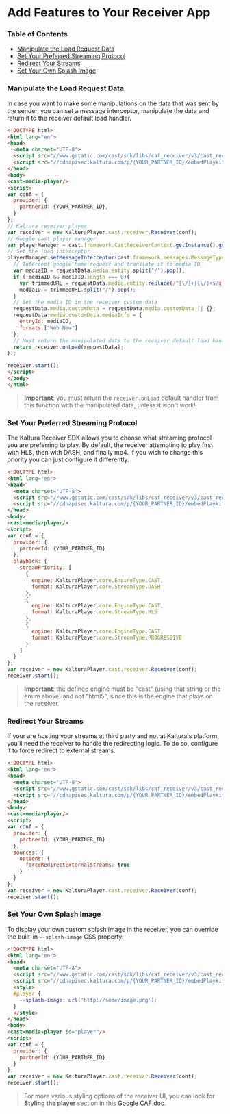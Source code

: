 # Add Features to Your Receiver App

### Table of Contents

- [Manipulate the Load Request Data](#manipulate-the-load-request-data)
- [Set Your Preferred Streaming Protocol](#set-your-preferred-streaming-protocol)
- [Redirect Your Streams](#redirect-your-streams)
- [Set Your Own Splash Image](#set-your-own-splash-image)

### Manipulate the Load Request Data

In case you want to make some manipulations on the data that was sent by the sender, you can set a message interceptor, manipulate the data and return it to the receiver default load handler.

```html
<!DOCTYPE html>
<html lang="en">
<head>
  <meta charset="UTF-8">
  <script src="//www.gstatic.com/cast/sdk/libs/caf_receiver/v3/cast_receiver_framework.js"></script>
  <script src="//cdnapisec.kaltura.com/p/{YOUR_PARTNER_ID}/embedPlaykitJs/uiconf_id/{UI_CONF_ID}"></script>
</head>
<body>
<cast-media-player/>
<script>
var conf = {
  provider: {
    partnerId: {YOUR_PARTNER_ID},
  }
};
// Kaltura receiver player
var receiver = new KalturaPlayer.cast.receiver.Receiver(conf);
// Google cast player manager
var playerManager = cast.framework.CastReceiverContext.getInstance().getPlayerManager();
// Set the load interceptor
playerManager.setMessageInterceptor(cast.framework.messages.MessageType.LOAD, requestData => {
  // Intercept google home request and translate it to media ID
  var mediaID = requestData.media.entity.split("/").pop();
  if (!mediaID && mediaID.length === 0){
    var trimmedURL = requestData.media.entity.replace(/^[\/]+|[\/]+$/g, "");
    mediaID = trimmedURL.split("/").pop();
  }
  // Set the media ID in the receiver custom data
  requestData.media.customData = requestData.media.customData || {};
  requestData.media.customData.mediaInfo = {
    entryId: mediaID,
    formats:["Web New"]
  };
  // Must return the manipulated data to the receiver default load handler!
  return receiver.onLoad(requestData);
});

receiver.start();
</script>
</body>
</html>
```

> **Important**: you must return the `receiver.onLoad` default handler from this function with the manipulated data, unless it won't work!

### Set Your Preferred Streaming Protocol

The Kaltura Receiver SDK allows you to choose what streaming protocol you are preferring to play. By default, the receiver attempting to play first with HLS, then with DASH, and finally mp4. If you wish to change this priority you can just configure it differently.

```html
<!DOCTYPE html>
<html lang="en">
<head>
  <meta charset="UTF-8">
  <script src="//www.gstatic.com/cast/sdk/libs/caf_receiver/v3/cast_receiver_framework.js"></script>
  <script src="//cdnapisec.kaltura.com/p/{YOUR_PARTNER_ID}/embedPlaykitJs/uiconf_id/{UI_CONF_ID}"></script>
</head>
<body>
<cast-media-player/>
<script>
var conf = {
  provider: {
    partnerId: {YOUR_PARTNER_ID}
  },
  playback: {
    streamPriority: [
      {
        engine: KalturaPlayer.core.EngineType.CAST,
        format: KalturaPlayer.core.StreamType.DASH
      },
      {
        engine: KalturaPlayer.core.EngineType.CAST,
        format: KalturaPlayer.core.StreamType.HLS
      },
      {
        engine: KalturaPlayer.core.EngineType.CAST,
        format: KalturaPlayer.core.StreamType.PROGRESSIVE
      }
    ]
  }
};
var receiver = new KalturaPlayer.cast.receiver.Receiver(conf);
receiver.start();
```

> **Important**: the defined engine must be "cast" (using that string or the enum above) and not "html5", since this is the engine that plays on the receiver.

### Redirect Your Streams

If your are hosting your streams at third party and not at Kaltura's platform, you'll need the receiver to handle the redirecting logic. To do so, configure it to force redirect to external streams.

```html
<!DOCTYPE html>
<html lang="en">
<head>
  <meta charset="UTF-8">
  <script src="//www.gstatic.com/cast/sdk/libs/caf_receiver/v3/cast_receiver_framework.js"></script>
  <script src="//cdnapisec.kaltura.com/p/{YOUR_PARTNER_ID}/embedPlaykitJs/uiconf_id/{UI_CONF_ID}"></script>
</head>
<body>
<cast-media-player/>
<script>
var conf = {
  provider: {
    partnerId: {YOUR_PARTNER_ID}
  },
  sources: {
    options: {
      forceRedirectExternalStreams: true
    }
  }
};
var receiver = new KalturaPlayer.cast.receiver.Receiver(conf);
receiver.start();
```

### Set Your Own Splash Image

To display your own custom splash image in the receiver, you can override the built-in `--splash-image` CSS property.

```html
<!DOCTYPE html>
<html lang="en">
<head>
  <meta charset="UTF-8">
  <script src="//www.gstatic.com/cast/sdk/libs/caf_receiver/v3/cast_receiver_framework.js"></script>
  <script src="//cdnapisec.kaltura.com/p/{YOUR_PARTNER_ID}/embedPlaykitJs/uiconf_id/{UI_CONF_ID}"></script>
  <style>
  #player {
    --splash-image: url('http://some/image.png');
  }
  </style>
</head>
<body>
<cast-media-player id="player"/>
<script>
var conf = {
  provider: {
    partnerId: {YOUR_PARTNER_ID}
  }
};
var receiver = new KalturaPlayer.cast.receiver.Receiver(conf);
receiver.start();
```

> For more various styling options of the receiver UI, you can look for **Styling the player** section in this [Google CAF doc](https://developers.google.com/cast/docs/caf_receiver_features).
